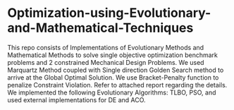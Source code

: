 # Optimization-using-Evolutionary-and-Mathematical-Techniques

This repo consists of Implementations of Evolutionary Methods and Mathematical Methods to solve single objective optimization benchmark problems and 2 constrained Mechanical Design Problems. 
We used Marquartz Method coupled with Single direction Golden Search method to arrive at the Global Optimal Solution. We use Bracket-Penalty function to penalize Constraint Violation. Refer to attached report regarding the details.
We implemented the following Evolutionary Algorithms: TLBO, PSO, and used external implementations for DE and ACO.

